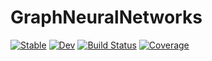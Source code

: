 # GraphNeuralNetworks

[![Stable](https://img.shields.io/badge/docs-stable-blue.svg)](https://CarloLucibello.github.io/GraphNeuralNetworks.jl/stable)
[![Dev](https://img.shields.io/badge/docs-dev-blue.svg)](https://CarloLucibello.github.io/GraphNeuralNetworks.jl/dev)
[![Build Status](https://github.com/CarloLucibello/GraphNeuralNetworks.jl/workflows/CI/badge.svg)](https://github.com/CarloLucibello/GraphNeuralNetworks.jl/actions)
[![Coverage](https://codecov.io/gh/CarloLucibello/GraphNeuralNetworks.jl/branch/master/graph/badge.svg)](https://codecov.io/gh/CarloLucibello/GraphNeuralNetworks.jl)
